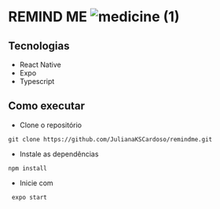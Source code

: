 
# **REMIND ME** ![medicine (1)](https://user-images.githubusercontent.com/50932720/143162871-c39d1bfb-7a6c-430c-8c6e-3468868b834c.png)






## **Tecnologias**

- React Native
- Expo
- Typescript


## **Como executar**
- Clone o repositório
```
git clone https://github.com/JulianaKSCardoso/remindme.git
```

- Instale as dependências

```
npm install
```

- Inicie com
 ```
  expo start
```
